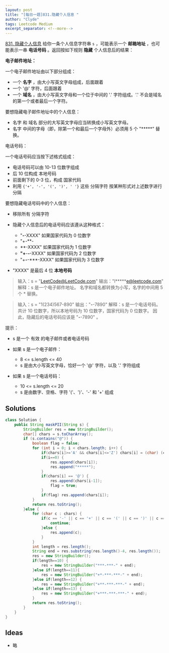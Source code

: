 ```yaml
---
layout: post
title: "[每日一题]831.隐藏个人信息 "
author: "Clyde"
tags: Leetcode Medium
excerpt_separator: <!--more-->
---
```


[831. 隐藏个人信息](https://leetcode.cn/problems/masking-personal-information/)   给你一条个人信息字符串 `s` ，可能表示一个 **邮箱地址** ，也可能表示一串 **电话号码** 。返回按如下规则 **隐藏** 个人信息后的结果：<!--more-->

**电子邮件地址：**

一个电子邮件地址由以下部分组成：

- 一个 **名字** ，由大小写英文字母组成，后面跟着
- 一个 '@' 字符，后面跟着
- 一个 **域名** ，由大小写英文字母和一个位于中间的 '.' 字符组成。'.' 不会是域名的第一个或者最后一个字符。

要想隐藏电子邮件地址中的个人信息：

- 名字 和 域名 部分的大写英文字母应当转换成小写英文字母。
- 名字 中间的字母（即，除第一个和最后一个字母外）必须用 5 个 "*****" 替换。

电话号码：

一个电话号码应当按下述格式组成：

- 电话号码可以由 10-13 位数字组成
- 后 10 位构成 本地号码
- 前面剩下的 0-3 位，构成 国家代码
- 利用 `{'+', '-', '(', ')', ' '}` 这些 分隔字符 按某种形式对上述数字进行分隔

要想隐藏电话号码中的个人信息：

- 移除所有 分隔字符
- 隐藏个人信息后的电话号码应该遵从这种格式：
  - "***-***-XXXX" 如果国家代码为 0 位数字
  - "+*-***-
  - **-XXXX" 如果国家代码为 1 位数字
  - **"+**-***-***-XXXX" 如果国家代码为 2 位数字
  - "+***-***-***-XXXX" 如果国家代码为 3 位数字

- "XXXX" 是最后 4 位 **本地号码**

>  输入：s = "LeetCode@LeetCode.com"
>  输出："l*****e@leetcode.com"
>  解释：s 是一个电子邮件地址。
>  名字和域名都转换为小写，名字的中间用 5 个 * 替换。

> 输入：s = "1(234)567-890"
> 输出："***-***-7890"
> 解释：s 是一个电话号码。
> 共计 10 位数字，所以本地号码为 10 位数字，国家代码为 0 位数字。
> 因此，隐藏后的电话号码应该是 "***-***-7890" 。

提示：

- s 是一个 有效 的电子邮件或者电话号码

- 如果 s 是一个电子邮件：
  - 8 <= s.length <= 40
  - s 是由大小写英文字母，恰好一个 '@' 字符，以及 '.' 字符组成
  
- 如果 s 是一个电话号码：
  
  - 10 <= s.length <= 20
  - s 是由数字、空格、字符 '('、')'、'-' 和 '+' 组成


##  Solutions


```java
class Solution {
    public String maskPII(String s) {
        StringBuilder res = new StringBuilder();
        char[] chars = s.toCharArray();
        if (s.contains("@")) {
            boolean flag = false;
            for (int i = 0; i < chars.length; i++) {
                if(chars[i]>='A' && chars[i]<='Z') chars[i] = (char) (chars[i]+32);
                if(i==0) {
                    res.append(chars[i]);
                    res.append("*****");
                }
                if(chars[i] == '@') {
                    res.append(chars[i-1]);
                    flag = true;
                }
                if(flag) res.append(chars[i]);
            }
            return res.toString();
        }else {
            for (char c : chars) {
                if(c == '-' || c == '+' || c == '(' || c == ')' || c == ' '){
                    continue;
                }else {
                    res.append(c);
                }
            }
            int length = res.length();
            String end = res.substring(res.length()-4, res.length());
            res = new StringBuilder();
            if(length==10) {
                res = new StringBuilder("***-***-" + end);
            }else if(length==11){
                res = new StringBuilder("+*-***-***-" + end);
            }else if(length==12) {
                res = new StringBuilder("+**-***-***-" + end);
            }else if(length==13) {
                res = new StringBuilder("+***-***-***-" + end);
            }
            return res.toString();
        }
    }
}
```

##  Ideas

- 略

  

  
